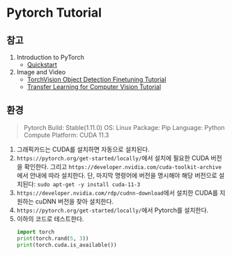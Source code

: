 # Pytorch Tutorial
## 참고
1. Introduction to PyTorch
    - [Quickstart](https://pytorch.org/tutorials/beginner/basics/quickstart_tutorial.html)
2. Image and Video
    - [TorchVision Object Detection Finetuning Tutorial](https://pytorch.org/tutorials/intermediate/torchvision_tutorial.html)
    - [Transfer Learning for Computer Vision Tutorial](https://pytorch.org/tutorials/beginner/transfer_learning_tutorial.html)


## 환경
> Pytorch Build: Stable(1.11.0)
> OS: Linux
> Package: Pip
> Language: Python
> Compute Platform: CUDA 11.3

1. 그래픽카드는 CUDA를 설치하면 자동으로 설치된다.
2. `https://pytorch.org/get-started/locally/`에서 설치에 필요한 CUDA 버전을 확인한다. 그리고 `https://developer.nvidia.com/cuda-toolkit-archive`에서 안내에 따라 설치한다. 단, 마지막 명령어에 버전을 명시해야 해당 버전으로 설치된다: `sudo apt-get -y install cuda-11-3`
3. `https://developer.nvidia.com/rdp/cudnn-download`에서 설치한 CUDA를 지원하는 cuDNN 버전을 찾아 설치한다.
4. `https://pytorch.org/get-started/locally/`에서 Pytorch를 설치한다.
5. 이하의 코드로 테스트한다.
    ``` py
    import torch
    print(torch.rand(5, 3))
    print(torch.cuda.is_available())
    ```
